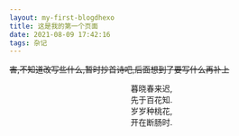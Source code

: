```yaml
---
layout: my-first-blogdhexo
title: 这是我的第一个页面
date: 2021-08-09 17:42:16
tags: 杂记
---
```


~~害,不知道改写些什么,暂时抄首诗吧,后面想到了要写什么再补上~~

<center>暮晓春来迟,</center>

<center>先于百花知.</center>

<center>岁岁种桃花,</center>

<center>开在断肠时.</center>
<!--more-->

